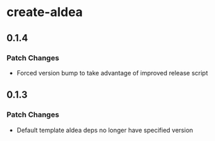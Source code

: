# create-aldea

## 0.1.4

### Patch Changes

- Forced version bump to take advantage of improved release script

## 0.1.3

### Patch Changes

- Default template aldea deps no longer have specified version
